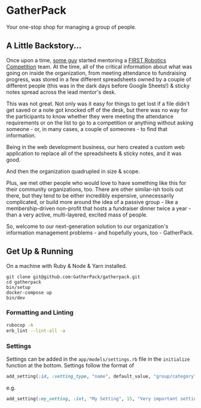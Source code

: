 # GatherPack

Your one-stop shop for managing a group of people.

## A Little Backstory...

Once upon a time, [some guy](https://brad-thompson.com) started mentoring a [FIRST Robotics Competition](https://westside-robotics.info) team. 
At the time, all of the critical information about what was going on inside the organization, from meeting attendance to fundraising progress, was stored in a few different spreadsheets owned by a couple of different people (this was in the dark days before Google Sheets!) & sticky notes spread across the lead mentor's desk.

This was not great.
Not only was it easy for things to get lost if a file didn't get saved or a note got knocked off of the desk, but there was no way for the participants to know whether they were meeting the attendance requirements or on the list to go to a competition or anything without asking someone - or, in many cases, a couple of someones - to find that information.

Being in the web development business, our hero created a custom web application to replace all of the spreadsheets & sticky notes, and it was good.

And then the organization quadrupled in size & scope. 

Plus, we met other people who would love to have something like this for their community organizations, too.
There are other similar-ish tools out there, but they tend to be either incredibly expensive, unnecessarily complicated, or build more around the idea of a passive group - like a membership-driven non-profit that hosts a fundraiser dinner twice a year - than a very active, multi-layered, excited mass of people.

So, welcome to our next-generation solution to our organization's information management problems - and hopefully yours, too - GatherPack.

## Get Up & Running

On a machine with Ruby & Node & Yarn installed.

```
git clone git@github.com:GatherPack/gatherpack.git
cd gatherpack
bin/setup
docker-compose up
bin/dev
```

### Formatting and Linting 

```bash
rubocop -A
erb_lint --lint-all -a
```

### Settings

Settings can be added in the `app/models/settings.rb` file in the `initialize` function at the bottom.
Settings follow the format of

```ruby
add_setting(:id, :setting_type, "name", default_value, "group/category", "description")
```

e.g.

```ruby
add_setting(:my_setting, :int, "My Setting", 15, "Very important settings", "Stores an integer")
```
